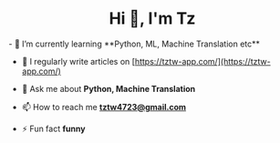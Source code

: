 <h1 align="center">Hi 👋, I'm Tz</h1>
- 🌱 I’m currently learning **Python, ML, Machine Translation etc**

- 📝 I regularly write articles on [https://tztw-app.com/](https://tztw-app.com/)

- 💬 Ask me about **Python, Machine Translation**

- 📫 How to reach me **tztw4723@gmail.com**

- ⚡ Fun fact **funny**


